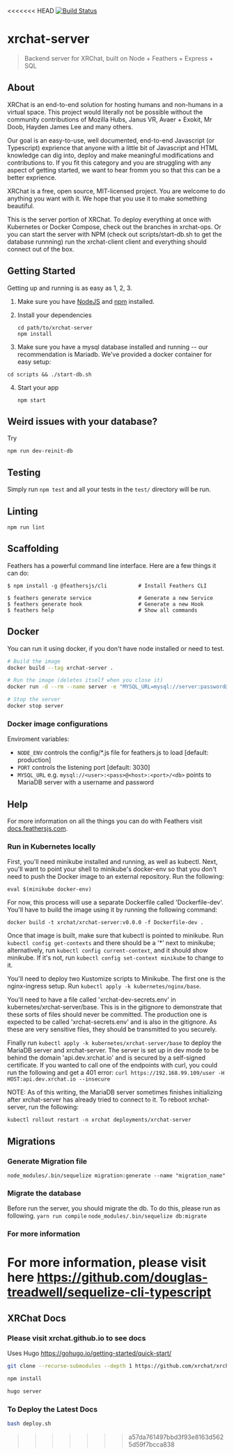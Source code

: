 <<<<<<< HEAD
[![Build Status](https://travis-ci.org/xrchat/xrchat-server.svg?branch=master)](https://travis-ci.org/xrchat/xrchat-server)
# xrchat-server

> Backend server for XRChat, built on Node + Feathers + Express + SQL

## About

XRChat is an end-to-end solution for hosting humans and non-humans in a virtual space. This project would literally not be possible without the community contributions of Mozilla Hubs, Janus VR, Avaer + Exokit, Mr Doob, Hayden James Lee and many others.

Our goal is an easy-to-use, well documented, end-to-end Javascript (or Typescript) exprience that anyone with a little bit of Javascript and HTML knowledge can dig into, deploy and make meaningful modifications and contributions to. If you fit this category and you are struggling with any aspect of getting started, we want to hear fromm you so that this can be a better exprience.

XRChat is a free, open source, MIT-licensed project. You are welcome to do anything you want with it. We hope that you use it to make something beautiful.

This is the server portion of XRChat. To deploy everything at once with Kubernetes or Docker Compose, check out the branches in xrchat-ops. Or you can start the server with NPM (check out scripts/start-db.sh to get the database runnning) run the xrchat-client client and everything should connect out of the box.

## Getting Started

Getting up and running is as easy as 1, 2, 3.

1. Make sure you have [NodeJS](https://nodejs.org/) and [npm](https://www.npmjs.com/) installed.
2. Install your dependencies

    ```
    cd path/to/xrchat-server
    npm install
    ```
3. Make sure you have a mysql database installed and running -- our recommendation is Mariadb. We've provided a docker container for easy setup:
```
cd scripts && ./start-db.sh
```

4. Start your app

    ```
    npm start
    ```
    
## Weird issues with your database?
Try
```
npm run dev-reinit-db
```


## Testing

Simply run `npm test` and all your tests in the `test/` directory will be run.

## Linting

`npm run lint`

## Scaffolding

Feathers has a powerful command line interface. Here are a few things it can do:

```
$ npm install -g @feathersjs/cli          # Install Feathers CLI

$ feathers generate service               # Generate a new Service
$ feathers generate hook                  # Generate a new Hook
$ feathers help                           # Show all commands
```

## Docker

You can run it using docker, if you don't have node installed or need to test.
``` bash
# Build the image
docker build --tag xrchat-server .

# Run the image (deletes itself when you close it)
docker run -d --rm --name server -e "MYSQL_URL=mysql://server:password@db:3306/xrchat" -p "3030:3030"  xrchat-server

# Stop the server
docker stop server
```

### Docker image configurations

Enviroment variables:
- `NODE_ENV` controls the config/*.js file for feathers.js to load [default: production]
- `PORT` controls the listening port [default: 3030]
- `MYSQL_URL` e.g. `mysql://<user>:<pass>@<host>:<port>/<db>` points to MariaDB server with a username and password

## Help

For more information on all the things you can do with Feathers visit [docs.feathersjs.com](http://docs.feathersjs.com).


### Run in Kubernetes locally

First, you'll need minikube installed and running, as well as kubectl. Next, you'll want to point your shell to minikube's docker-env
so that you don't need to push the Docker image to an external repository. Run the following:

```eval $(minikube docker-env)```

For now, this process will use a separate Dockerfile called 'Dockerfile-dev'. You'll have to build the image using
it by running the following command:

```docker build -t xrchat/xrchat-server:v0.0.0 -f Dockerfile-dev .```

Once that image is built, make sure that kubectl is pointed to minikube.
Run ```kubectl config get-contexts``` and there should be a '*' next to minikube; alternatively, run 
```kubectl config current-context```, and it should show minikube.
If it's not, run ```kubectl config set-context minikube``` to change to it.

You'll need to deploy two Kustomize scripts to Minikube.
The first one is the nginx-ingress setup.
Run ```kubectl apply -k kubernetes/nginx/base```.

You'll need to have a file called 'xrchat-dev-secrets.env' in kubernetes/xrchat-server/base.
This is in the gitignore to demonstrate that these sorts of files should never be committed.
The production one is expected to be called 'xrchat-secrets.env' and is also in the gitignore.
As these are very sensitive files, they should be transmitted to you securely.

Finally run ```kubectl apply -k kubernetes/xrchat-server/base``` to deploy the MariaDB server and xrchat-server.
The server is set up in dev mode to be behind the domain 'api.dev.xrchat.io' and is secured by a self-signed certificate.
If you wanted to call one of the endpoints with curl, you could run the following and get a 401 error: 
```curl https://192.168.99.109/user -H HOST:api.dev.xrchat.io --insecure```

NOTE: As of this writing, the MariaDB server sometimes finishes initializing after xrchat-server has already tried to
connect to it. To reboot xrchat-server, run the following:

```kubectl rollout restart -n xrchat deployments/xrchat-server```

## Migrations

### Generate Migration file

```node_modules/.bin/sequelize migration:generate --name "migration_name"```

### Migrate the database

Before run the server, you should migrate the db.
To do this, please run as following.
```yarn run compile```
```node_modules/.bin/sequelize db:migrate```

### For more information

For more information, please visit here
https://github.com/douglas-treadwell/sequelize-cli-typescript
=======
## XRChat Docs

### Please visit xrchat.github.io to see docs

Uses Hugo
https://gohugo.io/getting-started/quick-start/ 

```bash
git clone --recurse-submodules --depth 1 https://github.com/xrchat/xrchat-docs

npm install

hugo server
```


### To Deploy the Latest Docs
```bash
bash deploy.sh
```
>>>>>>> a57da761497bbd3f93e8163d5625d59f7bcca838
